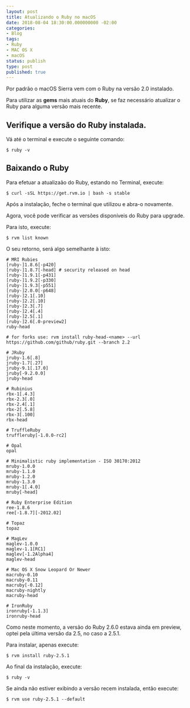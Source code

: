 ```yaml
---
layout: post
title: Atualizando o Ruby no macOS
date: 2018-08-04 18:30:00.000000000 -02:00
categories:
- Blog
tags:
- Ruby
- MAC OS X
- macOS
status: publish
type: post
published: true
---
```


Por padrão o macOS Sierra vem com o Ruby na versão 2.0 instalado.

Para utilizar as **gems** mais atuais do **Ruby**, se faz necessário atualizar o Ruby para alguma versão mais recente.

## Verifique a versão do Ruby instalada.

Vá até o terminal e execute o seguinte comando:

	$ ruby -v

## Baixando o Ruby

Para efetuar a atualizaão do Ruby, estando no Terminal, execute:

	$ curl -sSL https://get.rvm.io | bash -s stable

Após a instalação, feche o terminal que utilizou e abra-o novamente.

Agora, você pode verificar as versões disponíveis do Ruby para upgrade.

Para isto, execute:

	$ rvm list known

O seu retorno, será algo semelhante à isto:

	# MRI Rubies
	[ruby-]1.8.6[-p420]
	[ruby-]1.8.7[-head] # security released on head
	[ruby-]1.9.1[-p431]
	[ruby-]1.9.2[-p330]
	[ruby-]1.9.3[-p551]
	[ruby-]2.0.0[-p648]
	[ruby-]2.1[.10]
	[ruby-]2.2[.10]
	[ruby-]2.3[.7]
	[ruby-]2.4[.4]
	[ruby-]2.5[.1]
	[ruby-]2.6[.0-preview2]
	ruby-head

	# for forks use: rvm install ruby-head-<name> --url https://github.com/github/ruby.git --branch 2.2

	# JRuby
	jruby-1.6[.8]
	jruby-1.7[.27]
	jruby-9.1[.17.0]
	jruby[-9.2.0.0]
	jruby-head

	# Rubinius
	rbx-1[.4.3]
	rbx-2.3[.0]
	rbx-2.4[.1]
	rbx-2[.5.8]
	rbx-3[.100]
	rbx-head

	# TruffleRuby
	truffleruby[-1.0.0-rc2]

	# Opal
	opal

	# Minimalistic ruby implementation - ISO 30170:2012
	mruby-1.0.0
	mruby-1.1.0
	mruby-1.2.0
	mruby-1.3.0
	mruby-1[.4.0]
	mruby[-head]

	# Ruby Enterprise Edition
	ree-1.8.6
	ree[-1.8.7][-2012.02]

	# Topaz
	topaz

	# MagLev
	maglev-1.0.0
	maglev-1.1[RC1]
	maglev[-1.2Alpha4]
	maglev-head

	# Mac OS X Snow Leopard Or Newer
	macruby-0.10
	macruby-0.11
	macruby[-0.12]
	macruby-nightly
	macruby-head

	# IronRuby
	ironruby[-1.1.3]
	ironruby-head

Como neste momento, a versão do Ruby 2.6.0 estava ainda em preview, optei pela última versão da 2.5, no caso a 2.5.1.

Para instalar, apenas execute:

	$ rvm install ruby-2.5.1

Ao final da instalação, execute:

	$ ruby -v

Se ainda não estiver exibindo a versão recem instalada, então execute:

	$ rvm use ruby-2.5.1 --default
